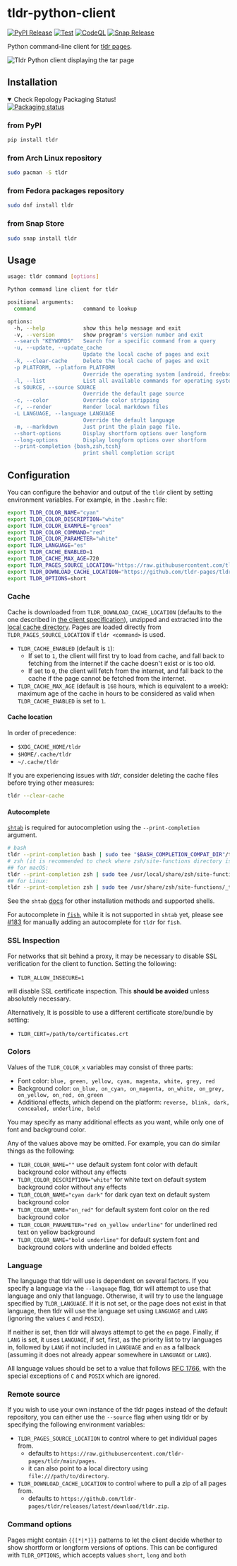 # tldr-python-client

[![PyPI Release](https://img.shields.io/pypi/v/tldr.svg)](https://pypi.python.org/pypi/tldr)
[![Test](https://github.com/tldr-pages/tldr-python-client/actions/workflows/test.yml/badge.svg)](https://github.com/tldr-pages/tldr-python-client/actions/workflows/test.yml)
[![CodeQL](https://github.com/tldr-pages/tldr-python-client/actions/workflows/github-code-scanning/codeql/badge.svg)](https://github.com/tldr-pages/tldr-python-client/actions/workflows/github-code-scanning/codeql)
[![Snap Release](https://snapcraft.io/tldr/badge.svg)](https://snapcraft.io/tldr)

Python command-line client for [tldr pages](https://github.com/tldr-pages/tldr).

![Tldr Python client displaying the tar page](https://raw.github.com/tldr-pages/tldr-python-client/main/images/tldr-dark.png)

## Installation

<details open>
  <summary>Check Repology Packaging Status!</summary>
  <a href="https://repology.org/project/tldr-python-client/versions">
      <img src="https://repology.org/badge/vertical-allrepos/tldr-python-client.svg" alt="Packaging status">
  </a>
</details>

### from PyPI

```bash
pip install tldr
```

### from Arch Linux repository

```bash
sudo pacman -S tldr
```

### from Fedora packages repository

```bash
sudo dnf install tldr
```

### from Snap Store

```bash
sudo snap install tldr
```

## Usage

```bash
usage: tldr command [options]

Python command line client for tldr

positional arguments:
  command               command to lookup

options:
  -h, --help            show this help message and exit
  -v, --version         show program's version number and exit
  --search "KEYWORDS"   Search for a specific command from a query
  -u, --update, --update_cache
                        Update the local cache of pages and exit
  -k, --clear-cache     Delete the local cache of pages and exit
  -p PLATFORM, --platform PLATFORM
                        Override the operating system [android, freebsd, linux, netbsd, openbsd, osx, sunos, windows, common]
  -l, --list            List all available commands for operating system
  -s SOURCE, --source SOURCE
                        Override the default page source
  -c, --color           Override color stripping
  -r, --render          Render local markdown files
  -L LANGUAGE, --language LANGUAGE
                        Override the default language
  -m, --markdown        Just print the plain page file.
  --short-options       Display shortform options over longform
  --long-options        Display longform options over shortform
  --print-completion {bash,zsh,tcsh}
                        print shell completion script
```

## Configuration

You can configure the behavior and output of the `tldr` client by setting environment variables. For example, in the `.bashrc` file:

```bash
export TLDR_COLOR_NAME="cyan"
export TLDR_COLOR_DESCRIPTION="white"
export TLDR_COLOR_EXAMPLE="green"
export TLDR_COLOR_COMMAND="red"
export TLDR_COLOR_PARAMETER="white"
export TLDR_LANGUAGE="es"
export TLDR_CACHE_ENABLED=1
export TLDR_CACHE_MAX_AGE=720
export TLDR_PAGES_SOURCE_LOCATION="https://raw.githubusercontent.com/tldr-pages/tldr/main/pages"
export TLDR_DOWNLOAD_CACHE_LOCATION="https://github.com/tldr-pages/tldr/releases/latest/download/tldr.zip"
export TLDR_OPTIONS=short
```

### Cache

Cache is downloaded from `TLDR_DOWNLOAD_CACHE_LOCATION` (defaults to the one described in [the client specification](https://github.com/tldr-pages/tldr/blob/main/CLIENT-SPECIFICATION.md#caching)), unzipped and extracted into the [local cache directory](#cache-location). Pages are loaded directly from `TLDR_PAGES_SOURCE_LOCATION` if `tldr <command>` is used.

- `TLDR_CACHE_ENABLED` (default is `1`):
  - If set to `1`, the client will first try to load from cache, and fall back to fetching from the internet if the cache doesn't exist or is too old.
  - If set to `0`, the client will fetch from the internet, and fall back to the cache if the page cannot be fetched from the internet.
- `TLDR_CACHE_MAX_AGE` (default is `168` hours, which is equivalent to a week): maximum age of the cache in hours to be considered as valid when `TLDR_CACHE_ENABLED` is set to `1`.

#### Cache location

In order of precedence:

- `$XDG_CACHE_HOME/tldr`
- `$HOME/.cache/tldr`
- `~/.cache/tldr`

If you are experiencing issues with *tldr*, consider deleting the cache files before trying other measures:

```bash
tldr --clear-cache
```

#### Autocomplete

[`shtab`](https://pypi.org/project/shtab) is required for autocompletion using the `--print-completion` argument.

```bash
# bash
tldr --print-completion bash | sudo tee "$BASH_COMPLETION_COMPAT_DIR"/tldr
# zsh (it is recommended to check where zsh/site-functions directory is located)
## for macOS:
tldr --print-completion zsh | sudo tee /usr/local/share/zsh/site-functions/_tldr
## for Linux:
tldr --print-completion zsh | sudo tee /usr/share/zsh/site-functions/_tldr
```

See the `shtab` [docs](https://pypi.org/project/shtab/#usage) for other installation methods and
supported shells.

For autocomplete in [`fish`](https://fishshell.com/), while it is not supported in `shtab` yet,
please see [#183](https://github.com/tldr-pages/tldr-python-client/issues/183) for manually adding
an autocomplete for `tldr` for `fish`.

### SSL Inspection

For networks that sit behind a proxy, it may be necessary to disable SSL verification for the client to function. Setting the following:

- `TLDR_ALLOW_INSECURE=1`

will disable SSL certificate inspection. This __should be avoided__ unless absolutely necessary.

Alternatively, It is possible to use a different certificate store/bundle by setting:

- `TLDR_CERT=/path/to/certificates.crt`

### Colors

Values of the `TLDR_COLOR_x` variables may consist of three parts:

- Font color: `blue, green, yellow, cyan, magenta, white, grey, red`
- Background color: `on_blue, on_cyan, on_magenta, on_white, on_grey, on_yellow, on_red, on_green`
- Additional effects, which depend on the platform: `reverse, blink, dark, concealed, underline, bold`

You may specify as many additional effects as you want, while only one of font and background color.

Any of the values above may be omitted. For example, you can do similar things as the following:

- `TLDR_COLOR_NAME=""` use default system font color with default background color without any effects
- `TLDR_COLOR_DESCRIPTION="white"` for white text on default system background color without any effects
- `TLDR_COLOR_NAME="cyan dark"` for dark cyan text on default system background color
- `TLDR_COLOR_NAME="on_red"` for default system font color on the red background color
- `TLDR_COLOR_PARAMETER="red on_yellow underline"` for underlined red text on yellow background
- `TLDR_COLOR_NAME="bold underline"` for default system font and background colors with underline and bolded effects

### Language

The language that tldr will use is dependent on several factors. If you specify a language via the
`--language` flag, tldr will attempt to use that language and only that language. Otherwise, it will
try to use the language specified by `TLDR_LANGUAGE`. If it is not set, or the page does not exist in that language,
then tldr will use the
language set using `LANGUAGE` and `LANG` (ignoring the values `C` and `POSIX`).

If neither is set, then tldr will always attempt to get the `en` page. Finally, if `LANG` is set, it uses `LANGUAGE`, if set,
first, as the priority list to try languages in, followed by `LANG` if not included in `LANGUAGE`
and `en` as a fallback (assuming it does not already appear somewhere in `LANGUAGE` or `LANG`).

All language values should be set to a value that follows [RFC 1766](https://tools.ietf.org/html/rfc1766.html),
with the special exceptions of `C` and `POSIX` which are ignored.

### Remote source

If you wish to use your own instance of the tldr pages instead of the default repository, you
can either use the `--source` flag when using tldr or by specifying the following environment variables:

- `TLDR_PAGES_SOURCE_LOCATION` to control where to get individual pages from.
  - defaults to `https://raw.githubusercontent.com/tldr-pages/tldr/main/pages`.
  - it can also point to a local directory using `file:///path/to/directory`.
- `TLDR_DOWNLOAD_CACHE_LOCATION` to control where to pull a zip of all pages from.
  - defaults to `https://github.com/tldr-pages/tldr/releases/latest/download/tldr.zip`.

### Command options

Pages might contain `{{[*|*]}}` patterns to let the client decide whether to show shortform or longform versions of options. This can be configured with `TLDR_OPTIONS`, which accepts values `short`, `long` and `both`
